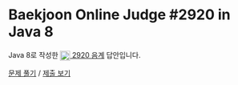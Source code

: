 # Baekjoon Online Judge #2920 in Java 8
Java 8로 작성한 [<img src="https://static.solved.ac/tier_small/4.svg" height="20" align="center">
2920 음계](https://www.acmicpc.net/problem/2920) 답안입니다.

[문제 풀기](https://www.acmicpc.net/problem/2920) /
[제출 보기](https://www.acmicpc.net/source/86437438)

